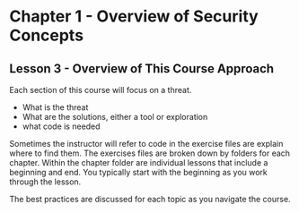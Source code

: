 # Chapter 1 - Overview of Security Concepts
## Lesson 3 - Overview of This Course Approach

Each section of this course will focus on a threat.
- What is the threat
- What are the solutions, either a tool or exploration
- what code is needed

Sometimes the instructor will refer to code in the exercise files are explain where to find them. The exercises files are broken down by folders for each chapter. Within the chapter folder are individual lessons that include a beginning and end. You typically start with the beginning as you work through the lesson.

The best practices are discussed for each topic as you navigate the course.
